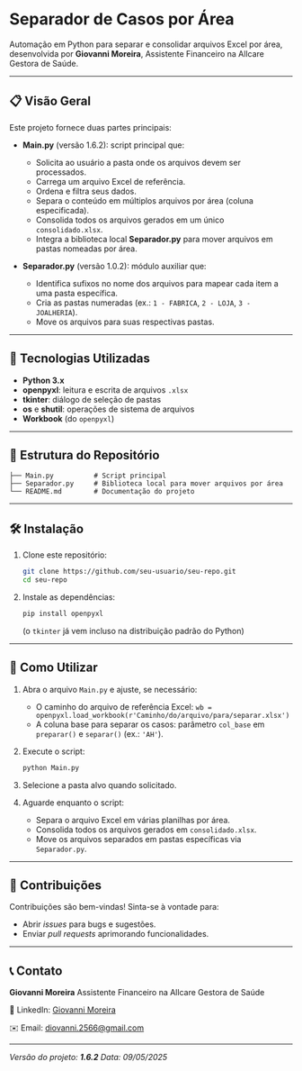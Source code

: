 # Separador de Casos por Área

Automação em Python para separar e consolidar arquivos Excel por área, desenvolvida por **Giovanni Moreira**, Assistente Financeiro na Allcare Gestora de Saúde.

---

## 📋 Visão Geral

Este projeto fornece duas partes principais:

* **Main.py** (versão 1.6.2): script principal que:

  * Solicita ao usuário a pasta onde os arquivos devem ser processados.
  * Carrega um arquivo Excel de referência.
  * Ordena e filtra seus dados.
  * Separa o conteúdo em múltiplos arquivos por área (coluna especificada).
  * Consolida todos os arquivos gerados em um único `consolidado.xlsx`.
  * Integra a biblioteca local **Separador.py** para mover arquivos em pastas nomeadas por área.

* **Separador.py** (versão 1.0.2): módulo auxiliar que:

  * Identifica sufixos no nome dos arquivos para mapear cada item a uma pasta específica.
  * Cria as pastas numeradas (ex.: `1 - FABRICA`, `2 - LOJA`, `3 - JOALHERIA`).
  * Move os arquivos para suas respectivas pastas.

---

## 🚀 Tecnologias Utilizadas

* **Python 3.x**
* **openpyxl**: leitura e escrita de arquivos `.xlsx`
* **tkinter**: diálogo de seleção de pastas
* **os** e **shutil**: operações de sistema de arquivos
* **Workbook** (do `openpyxl`)

---

## 📂 Estrutura do Repositório

```
├── Main.py          # Script principal
├── Separador.py     # Biblioteca local para mover arquivos por área
└── README.md        # Documentação do projeto
```

---

## 🛠 Instalação

1. Clone este repositório:

   ```bash
   git clone https://github.com/seu-usuario/seu-repo.git
   cd seu-repo
   ```
2. Instale as dependências:

   ```bash
   pip install openpyxl
   ```

   (o `tkinter` já vem incluso na distribuição padrão do Python)

---

## 🎯 Como Utilizar

1. Abra o arquivo `Main.py` e ajuste, se necessário:

   * O caminho do arquivo de referência Excel: `wb = openpyxl.load_workbook(r'Caminho/do/arquivo/para/separar.xlsx')`
   * A coluna base para separar os casos: parâmetro `col_base` em `preparar()` e `separar()` (ex.: `'AH'`).
2. Execute o script:

   ```bash
   python Main.py
   ```
3. Selecione a pasta alvo quando solicitado.
4. Aguarde enquanto o script:

   * Separa o arquivo Excel em várias planilhas por área.
   * Consolida todos os arquivos gerados em `consolidado.xlsx`.
   * Move os arquivos separados em pastas específicas via `Separador.py`.

---

## 🤝 Contribuições

Contribuições são bem-vindas! Sinta-se à vontade para:

* Abrir *issues* para bugs e sugestões.
* Enviar *pull requests* aprimorando funcionalidades.

---

## 📞 Contato

**Giovanni Moreira**
Assistente Financeiro na Allcare Gestora de Saúde

💼 LinkedIn: [Giovanni Moreira](https://www.linkedin.com/in/giovanni-moreira-64654a254/)

✉️ Email: [diovanni.2566@gmail.com](mailto:diovanni.2566@gmail.com)

---

*Versão do projeto: **1.6.2***
*Data: 09/05/2025*
